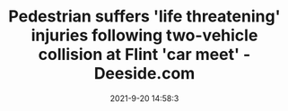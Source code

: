 ---
"title": "Pedestrian suffers 'life threatening' injuries following two-vehicle collision at Flint 'car meet' - Deeside.com"
"date": "2021-9-20 14:58:3"
"feed_name": "GOOGLENEWSINDUSTRIAL"
"feed_website": "https://news.google.com/search?q=industrial%2Bincident&hl=en-US&gl=US&ceid=US:en"
"feed_rss": "https://news.google.com/rss/search?q=industrial%2Bincident&hl=en-US&gl=US&ceid=US:en"
"link": "https://www.deeside.com/pedestrian-suffers-life-threatening-injuries-following-two-vehicle-collision-at-flint-a-car-meet/"
"file": "_posts/2021-1-1-a0ea6b72e7fcc2cb4fc02785bc3eb9804272600d.md"
"accident": "0"
"drilling": "0"
"dead": "0"
"injured": "0"
---